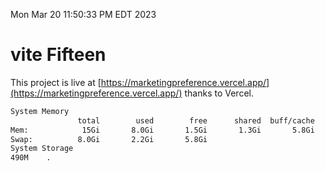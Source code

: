 Mon Mar 20 11:50:33 PM EDT 2023

# vite Fifteen


This project is live at [https://marketingpreference.vercel.app/](https://marketingpreference.vercel.app/) thanks to Vercel.

```bash
System Memory
               total        used        free      shared  buff/cache   available
Mem:            15Gi       8.0Gi       1.5Gi       1.3Gi       5.8Gi       5.6Gi
Swap:          8.0Gi       2.2Gi       5.8Gi
System Storage
490M	.
```
```bash
